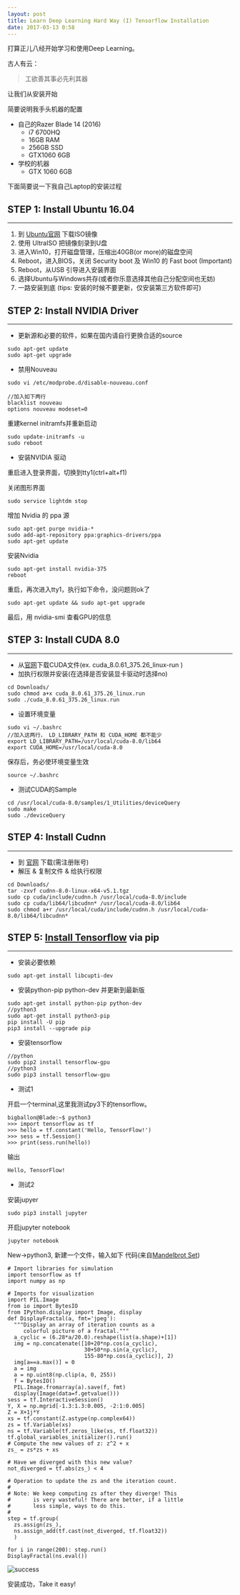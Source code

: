 ```yaml
---
layout: post
title: Learn Deep Learning Hard Way (I) Tensorflow Installation
date: 2017-03-13 0:58
---
```


打算正儿八经开始学习和使用Deep Learning。

古人有云： 

> 工欲善其事必先利其器

让我们从安装开始

简要说明我手头机器的配置

- 自己的Razer Blade 14 (2016)
    - i7 6700HQ
    - 16GB RAM
    - 256GB SSD
    - GTX1060 6GB 
- 学校的机器 
    - GTX 1060 6GB


下面简要说一下我自己Laptop的安装过程


## STEP 1: Install Ubuntu 16.04

---

1. 到 [Ubuntu官网][1] 下载ISO镜像
2. 使用 UltraISO 把镜像刻录到U盘
3. 进入Win10，打开磁盘管理，压缩出40GB(or more)的磁盘空间
4. Reboot，进入BIOS，关闭 Security boot 及 Win10 的 Fast boot (Important)
5. Reboot，从USB 引导进入安装界面
6. 选择Ubuntu与Windows共存(或者你乐意选择其他自己分配空间也无妨)
7. 一路安装到底 (tips: 安装的时候不要更新，仅安装第三方软件即可)

## STEP 2: Install NVIDIA Driver

---

- 更新源和必要的软件，如果在国内请自行更换合适的source

```
sudo apt-get update
sudo apt-get upgrade
```

- 禁用Nouveau

```
sudo vi /etc/modprobe.d/disable-nouveau.conf

//加入如下两行
blacklist nouveau
options nouveau modeset=0

```

重建kernel initramfs并重新启动

```
sudo update-initramfs -u
sudo reboot
```

- 安装NVIDIA 驱动

重启进入登录界面，切换到tty1(ctrl+alt+f1)

关闭图形界面

```
sudo service lightdm stop
```

增加 Nvidia 的 ppa 源

```
sudo apt-get purge nvidia-*
sudo add-apt-repository ppa:graphics-drivers/ppa
sudo apt-get update
```

安装Nvidia

```
sudo apt-get install nvidia-375
reboot
```

重启，再次进入tty1，执行如下命令，没问题则ok了

```
sudo apt-get update && sudo apt-get upgrade
```

最后，用 nvidia-smi 查看GPU的信息

## STEP 3: Install CUDA 8.0

---

- 从[官网][2]下载CUDA文件(ex. cuda_8.0.61_375.26_linux-run )
- 加执行权限并安装(在选择是否安装显卡驱动时选择no)

```
cd Downloads/
sudo chmod a+x cuda_8.0.61_375.26_linux.run
sudo ./cuda_8.0.61_375.26_linux.run
```
- 设置环境变量

```
sudo vi ~/.bashrc  
//加入这两行， LD_LIBRARY_PATH 和 CUDA_HOME 都不能少
export LD_LIBRARY_PATH=/usr/local/cuda-8.0/lib64
export CUDA_HOME=/usr/local/cuda-8.0
```

保存后，务必使环境变量生效

```
source ~/.bashrc
```

- 测试CUDA的Sample

```
cd /usr/local/cuda-8.0/samples/1_Utilities/deviceQuery
sudo make
sudo ./deviceQuery
```

## STEP 4: Install Cudnn

---

- 到 [官网][3] 下载(需注册账号)
- 解压 & 复制文件 & 给执行权限

```
cd Downloads/
tar -zxvf cudnn-8.0-linux-x64-v5.1.tgz 
sudo cp cuda/include/cudnn.h /usr/local/cuda-8.0/include
sudo cp cuda/lib64/libcudnn* /usr/local/cuda-8.0/lib64
sudo chmod a+r /usr/local/cuda/include/cudnn.h /usr/local/cuda-8.0/lib64/libcudnn*
```

## STEP 5: [Install Tensorflow][4] via pip

---

- 安装必要依赖

```
sudo apt-get install libcupti-dev
```
- 安装python-pip python-dev 并更新到最新版

```
sudo apt-get install python-pip python-dev
//python3
sudo apt-get install python3-pip
pip install -U pip
pip3 install --upgrade pip
```

- 安装tensorflow

```
//python
sudo pip2 install tensorflow-gpu
//python3
sudo pip3 install tensorflow-gpu
```

- 测试1

开启一个terminal,这里我测试py3下的tensorflow。

```
bigballon@Blade:~$ python3
>>> import tensorflow as tf
>>> hello = tf.constant('Hello, TensorFlow!')
>>> sess = tf.Session()
>>> print(sess.run(hello))
```

输出

```
Hello, TensorFlow!
```

- 测试2

安装jupyer

```
sudo pip3 install jupyter
```

开启jupyter notebook

```
jupyter notebook
```
New->python3, 新建一个文件，输入如下 代码(来自[Mandelbrot Set][5])

```
# Import libraries for simulation
import tensorflow as tf
import numpy as np

# Imports for visualization
import PIL.Image
from io import BytesIO
from IPython.display import Image, display
def DisplayFractal(a, fmt='jpeg'):
  """Display an array of iteration counts as a
     colorful picture of a fractal."""
  a_cyclic = (6.28*a/20.0).reshape(list(a.shape)+[1])
  img = np.concatenate([10+20*np.cos(a_cyclic),
                        30+50*np.sin(a_cyclic),
                        155-80*np.cos(a_cyclic)], 2)
  img[a==a.max()] = 0
  a = img
  a = np.uint8(np.clip(a, 0, 255))
  f = BytesIO()
  PIL.Image.fromarray(a).save(f, fmt)
  display(Image(data=f.getvalue()))
sess = tf.InteractiveSession()
Y, X = np.mgrid[-1.3:1.3:0.005, -2:1:0.005]
Z = X+1j*Y
xs = tf.constant(Z.astype(np.complex64))
zs = tf.Variable(xs)
ns = tf.Variable(tf.zeros_like(xs, tf.float32))
tf.global_variables_initializer().run()
# Compute the new values of z: z^2 + x
zs_ = zs*zs + xs

# Have we diverged with this new value?
not_diverged = tf.abs(zs_) < 4

# Operation to update the zs and the iteration count.
#
# Note: We keep computing zs after they diverge! This
#       is very wasteful! There are better, if a little
#       less simple, ways to do this.
#
step = tf.group(
  zs.assign(zs_),
  ns.assign_add(tf.cast(not_diverged, tf.float32))
  )

for i in range(200): step.run()
DisplayFractal(ns.eval())

```

![success][6]


安装成功，Take it easy!


  [1]: https://www.ubuntu.com/download/desktop
  [2]: https://developer.nvidia.com/cuda-downloads
  [3]: https://developer.nvidia.com/rdp/cudnn-download
  [4]: https://www.tensorflow.org/install/
  [5]: https://www.tensorflow.org/tutorials/mandelbrot
  [6]: http://7xi3e9.com1.z0.glb.clouddn.com/8899.png

